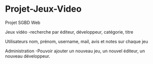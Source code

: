 # Projet-Jeux-Video
Projet SGBD Web

Jeux vidéo
-recherche par éditeur, développeur, catégorie, titre

Utilisateurs
nom, prénom, username, mail, avis et notes sur chaque jeu

Administration
-Pouvoir ajouter un nouveau jeu, un nouvel éditeur, un nouveau développeur.
